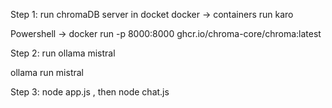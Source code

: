 

Step 1: run chromaDB server in docket
docker -> containers run karo

Powershell -> docker run -p 8000:8000 ghcr.io/chroma-core/chroma:latest

Step 2: run ollama mistral

ollama run mistral

Step 3: node app.js , then node chat.js